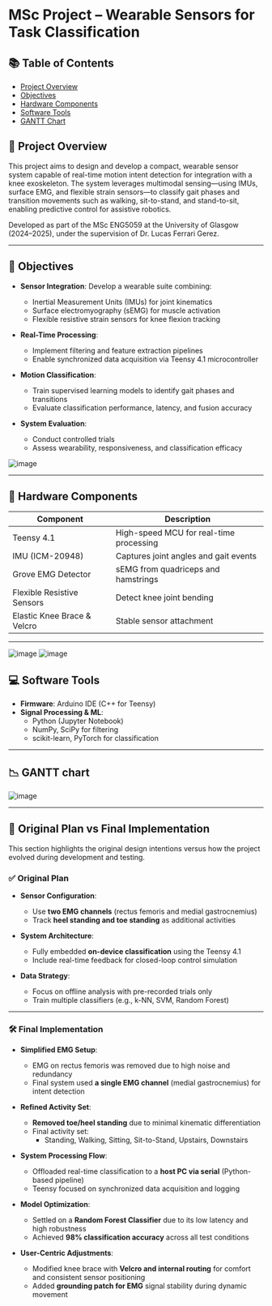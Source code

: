# MSc Project – Wearable Sensors for Task Classification

## 📚 Table of Contents
- [Project Overview](#-project-overview)
- [Objectives](#-objectives)
- [Hardware Components](#-hardware-components)
- [Software Tools](#-software-tools)
- [GANTT Chart](#-gantt-chart)


## 🧠 Project Overview
This project aims to design and develop a compact, wearable sensor system capable of real-time motion intent detection for integration with a knee exoskeleton. The system leverages multimodal sensing—using IMUs, surface EMG, and flexible strain sensors—to classify gait phases and transition movements such as walking, sit-to-stand, and stand-to-sit, enabling predictive control for assistive robotics.

Developed as part of the MSc ENG5059 at the University of Glasgow (2024–2025), under the supervision of Dr. Lucas Ferrari Gerez.

---

## 🎯 Objectives

- **Sensor Integration**: Develop a wearable suite combining:
  - Inertial Measurement Units (IMUs) for joint kinematics
  - Surface electromyography (sEMG) for muscle activation
  - Flexible resistive strain sensors for knee flexion tracking

- **Real-Time Processing**:
  - Implement filtering and feature extraction pipelines
  - Enable synchronized data acquisition via Teensy 4.1 microcontroller

- **Motion Classification**:
  - Train supervised learning models to identify gait phases and transitions
  - Evaluate classification performance, latency, and fusion accuracy

- **System Evaluation**:
  - Conduct controlled trials
  - Assess wearability, responsiveness, and classification efficacy
 
    
![image](https://github.com/user-attachments/assets/7f25eb37-445a-4450-a062-eca3d5324180)

---

## 🔧 Hardware Components

| Component                | Description                              |
|-------------------------|------------------------------------------|
| Teensy 4.1              | High-speed MCU for real-time processing  |
| IMU (ICM-20948)         | Captures joint angles and gait events    |
| Grove EMG Detector      | sEMG from quadriceps and hamstrings      |
| Flexible Resistive Sensors | Detect knee joint bending               |
| Elastic Knee Brace & Velcro | Stable sensor attachment              |

---
![image](https://github.com/user-attachments/assets/9265d820-38ee-4826-acce-d92a69dc13e1)
![image](https://github.com/user-attachments/assets/ba808ef0-afb2-44a8-bbe3-c594706213db)


## 💻 Software Tools

- **Firmware**: Arduino IDE (C++ for Teensy)
- **Signal Processing & ML**:
  - Python (Jupyter Notebook)
  - NumPy, SciPy for filtering
  - scikit-learn, PyTorch for classification

---
## 📉 GANTT chart
![image](https://github.com/user-attachments/assets/a639579e-bbe8-46da-a7e4-b72322364ded)

---

## 🔄 Original Plan vs Final Implementation

This section highlights the original design intentions versus how the project evolved during development and testing.

### ✅ Original Plan

- **Sensor Configuration**:
  - Use **two EMG channels** (rectus femoris and medial gastrocnemius)
  - Track **heel standing and toe standing** as additional activities

- **System Architecture**:
  - Fully embedded **on-device classification** using the Teensy 4.1
  - Include real-time feedback for closed-loop control simulation

- **Data Strategy**:
  - Focus on offline analysis with pre-recorded trials only
  - Train multiple classifiers (e.g., k-NN, SVM, Random Forest)

---

### 🛠 Final Implementation

- **Simplified EMG Setup**:
  - EMG on rectus femoris was removed due to high noise and redundancy
  - Final system used **a single EMG channel** (medial gastrocnemius) for intent detection

- **Refined Activity Set**:
  - **Removed toe/heel standing** due to minimal kinematic differentiation
  - Final activity set:
    - Standing, Walking, Sitting, Sit-to-Stand, Upstairs, Downstairs

- **System Processing Flow**:
  - Offloaded real-time classification to a **host PC via serial** (Python-based pipeline)
  - Teensy focused on synchronized data acquisition and logging

- **Model Optimization**:
  - Settled on a **Random Forest Classifier** due to its low latency and high robustness
  - Achieved **98% classification accuracy** across all test conditions

- **User-Centric Adjustments**:
  - Modified knee brace with **Velcro and internal routing** for comfort and consistent sensor positioning
  - Added **grounding patch for EMG** signal stability during dynamic movement

